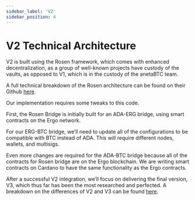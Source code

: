 ```yaml
---
sidebar_label: 'V2'
sidebar_position: 4
---
```

# V2 Technical Architecture

V2 is built using the Rosen framework, which comes with enhanced decentralization, as a group of well-known projects have custody of the vaults, as opposed to V1, which is in the custody of the anetaBTC team.

A full technical breakdown of the Rosen architecture can be found on their Github [here](https://github.com/rosen-bridge).

Our implementation requires some tweaks to this code. 

First, the Rosen Bridge is initially built for an ADA-ERG bridge, using smart contracts on the Ergo network. 

For our ERG-BTC bridge, we’ll need to update all of the configurations to be compatible with BTC instead of ADA. This will require different nodes, wallets, and multisigs. 

Even more changes are required for the ADA-BTC bridge because all of the contracts for Rosen bridge are on the Ergo blockchain. We are writing smart contracts on Cardano to have the same functionality as the Ergo contracts. 

After a successful V2 integration, we’ll focus on delivering the final version, V3, which thus far has been the most researched and perfected. A breakdown on the differences of V2 and V3 can be found [here](https://medium.com/@anetaBTC/rosen-bridge-vs-interlay-an-analysis-on-wrapping-bitcoin-c9ae84da0e9d).

